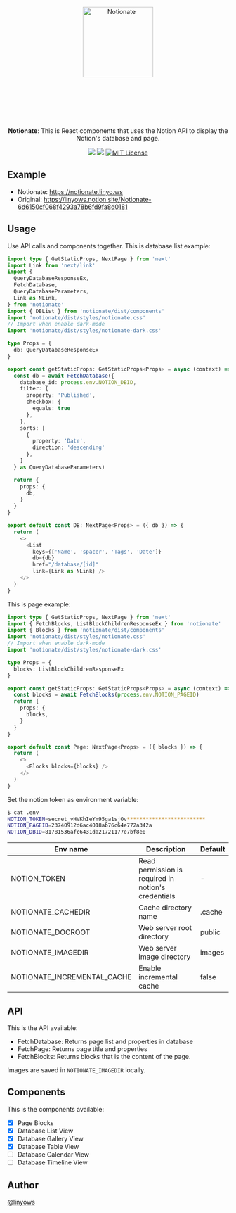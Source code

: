 <br><br><br><br><br>
<p align="center">
  <img alt="Notionate" src="https://github.com/linyows/notionate/blob/main/misc/notionate-icon.svg?raw=true" width="160">
</p>
<br><br><br><br><br>
<p align="center">
  <strong>Notionate</strong>: This is React components that uses the Notion API to display the Notion's database and page.
</p>

<p align="center">
  <a href="https://github.com/linyows/notionate/actions" title="actions"><img src="https://img.shields.io/github/actions/workflow/status/linyows/notionate/build.yml?branch=main&style=for-the-badge"></a>
  <a href="https://www.npmjs.com/package/notionate" title="npm"><img src="http://img.shields.io/npm/v/notionate.svg?style=for-the-badge"></a>
  <a href="https://github.com/linyows/notionate/blob/main/LICENSE"><img src="http://img.shields.io/badge/license-MIT-blue.svg?style=for-the-badge" alt="MIT License"></a>
</p>

Example
--

- Notionate: https://notionate.linyo.ws
- Original: https://linyows.notion.site/Notionate-6d6150cf068f4293a78b6fd9fa8d0181

Usage
--

Use API calls and components together. This is database list example:

```ts
import type { GetStaticProps, NextPage } from 'next'
import Link from 'next/link'
import {
  QueryDatabaseResponseEx,
  FetchDatabase,
  QueryDatabaseParameters,
  Link as NLink,
} from 'notionate'
import { DBList } from 'notionate/dist/components'
import 'notionate/dist/styles/notionate.css'
// Import when enable dark-mode
import 'notionate/dist/styles/notionate-dark.css'

type Props = {
  db: QueryDatabaseResponseEx
}

export const getStaticProps: GetStaticProps<Props> = async (context) => {
  const db = await FetchDatabase({
    database_id: process.env.NOTION_DBID,
    filter: {
      property: 'Published',
      checkbox: {
        equals: true
      },
    },
    sorts: [
      {
        property: 'Date',
        direction: 'descending'
      },
    ]
  } as QueryDatabaseParameters)

  return {
    props: {
      db,
    }
  }
}

export default const DB: NextPage<Props> = ({ db }) => {
  return (
    <>
      <List
        keys={['Name', 'spacer', 'Tags', 'Date']}
        db={db}
        href="/database/[id]"
        link={Link as NLink} />
    </>
  )
}
```

This is page example:

```ts
import type { GetStaticProps, NextPage } from 'next'
import { FetchBlocks, ListBlockChildrenResponseEx } from 'notionate'
import { Blocks } from 'notionate/dist/components'
import 'notionate/dist/styles/notionate.css'
// Import when enable dark-mode
import 'notionate/dist/styles/notionate-dark.css'

type Props = {
  blocks: ListBlockChildrenResponseEx
}

export const getStaticProps: GetStaticProps<Props> = async (context) => {
  const blocks = await FetchBlocks(process.env.NOTION_PAGEID)
  return {
    props: {
      blocks,
    }
  }
}

export default const Page: NextPage<Props> = ({ blocks }) => {
  return (
    <>
      <Blocks blocks={blocks} />
    </>
  )
}
```

Set the notion token as environment variable:

```sh
$ cat .env
NOTION_TOKEN=secret_vHVKhIeYm95ga1sjOv*************************
NOTION_PAGEID=23740912d6ac4018ab76c64e772a342a
NOTION_DBID=81781536afc6431da21721177e7bf8e0
```

Env name           | Description                                         | Default
---                | ---                                                 | ---
NOTION_TOKEN       | Read permission is required in notion's credentials | -
NOTIONATE_CACHEDIR | Cache directory name                                | .cache
NOTIONATE_DOCROOT  | Web server root directory                           | public
NOTIONATE_IMAGEDIR | Web server image directory                          | images
NOTIONATE_INCREMENTAL_CACHE | Enable incremental cache                   | false

API
--

This is the API available:

- FetchDatabase: Returns page list and properties in database
- FetchPage: Returns page title and properties
- FetchBlocks: Returns blocks that is the content of the page.

Images are saved in `NOTIONATE_IMAGEDIR` locally.

Components
--

This is the components available:

- [x] Page Blocks
- [x] Database List View
- [x] Database Gallery View
- [x] Database Table View
- [ ] Database Calendar View
- [ ] Database Timeline View

Author
--

[@linyows](https://github.com/linyows)

